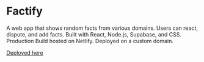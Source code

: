 # Factify
A web app that shows random facts from various domains. Users can react, dispute, and add facts. Built with React, Node.js, Supabase, and CSS. Production Build hosted on Netlify. Deployed on a custom domain.

[Deployed here](https://todayilearned-shuklax.netlify.app/)
